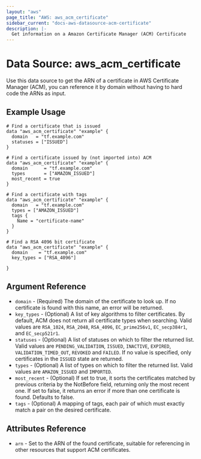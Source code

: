 ```yaml
---
layout: "aws"
page_title: "AWS: aws_acm_certificate"
sidebar_current: "docs-aws-datasource-acm-certificate"
description: |-
  Get information on a Amazon Certificate Manager (ACM) Certificate
---
```


# Data Source: aws_acm_certificate

Use this data source to get the ARN of a certificate in AWS Certificate
Manager (ACM), you can reference
it by domain without having to hard code the ARNs as input.

## Example Usage

```hcl
# Find a certificate that is issued
data "aws_acm_certificate" "example" {
  domain   = "tf.example.com"
  statuses = ["ISSUED"]
}

# Find a certificate issued by (not imported into) ACM
data "aws_acm_certificate" "example" {
  domain      = "tf.example.com"
  types       = ["AMAZON_ISSUED"]
  most_recent = true
}

# Find a certificate with tags
data "aws_acm_certificate" "example" {
  domain   = "tf.example.com"
  types = ["AMAZON_ISSUED"]
  tags {
    Name = "certificate-name"
  }  
}

# Find a RSA 4096 bit certificate
data "aws_acm_certificate" "example" {
  domain    = "tf.example.com"
  key_types = ["RSA_4096"]

}
```

## Argument Reference

 * `domain` - (Required) The domain of the certificate to look up. If no certificate is found with this name, an error will be returned.
 * `key_types` - (Optional) A list of key algorithms to filter certificates. By default, ACM does not return all certificate types when searching. Valid values are `RSA_1024`, `RSA_2048`, `RSA_4096`, `EC_prime256v1`, `EC_secp384r1`, and `EC_secp521r1`.
 * `statuses` - (Optional) A list of statuses on which to filter the returned list. Valid values are `PENDING_VALIDATION`, `ISSUED`,
   `INACTIVE`, `EXPIRED`, `VALIDATION_TIMED_OUT`, `REVOKED` and `FAILED`. If no value is specified, only certificates in the `ISSUED` state
   are returned.
 * `types` - (Optional) A list of types on which to filter the returned list. Valid values are `AMAZON_ISSUED` and `IMPORTED`.
 * `most_recent` - (Optional) If set to true, it sorts the certificates matched by previous criteria by the NotBefore field, returning only the most recent one. If set to false, it returns an error if more than one certificate is found. Defaults to false.
 * `tags` - (Optional) A mapping of tags, each pair of which must exactly match
   a pair on the desired certificate.

## Attributes Reference

 * `arn` - Set to the ARN of the found certificate, suitable for referencing in other resources that support ACM certificates.
